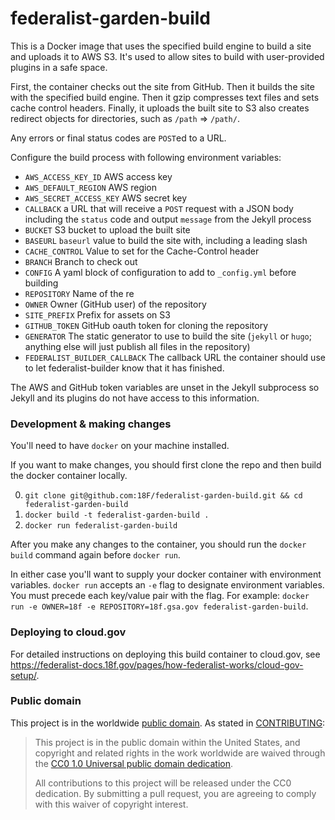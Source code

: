 # federalist-garden-build

This is a Docker image that uses the specified build engine to build a site and uploads it to AWS S3. It's used to allow sites to build with user-provided plugins in a safe space.

First, the container checks out the site from GitHub. Then it builds the site with the specified build engine. Then it gzip compresses text files and sets cache control headers. Finally, it uploads the built site to S3 also creates redirect objects for directories, such as `/path` => `/path/`.

Any errors or final status codes are `POST`ed to a URL.

Configure the build process with following environment variables:

- `AWS_ACCESS_KEY_ID` AWS access key
- `AWS_DEFAULT_REGION` AWS region
- `AWS_SECRET_ACCESS_KEY` AWS secret key
- `CALLBACK` a URL that will receive a `POST` request with a JSON body including the `status` code and output `message` from the Jekyll process
- `BUCKET` S3 bucket to upload the built site
- `BASEURL` `baseurl` value to build the site with, including a leading slash
- `CACHE_CONTROL` Value to set for the Cache-Control header
- `BRANCH` Branch to check out
- `CONFIG` A yaml block of configuration to add to `_config.yml` before building
- `REPOSITORY` Name of the re
- `OWNER` Owner (GitHub user) of the repository
- `SITE_PREFIX` Prefix for assets on S3
- `GITHUB_TOKEN` GitHub oauth token for cloning the repository
- `GENERATOR` The static generator to use to build the site (`jekyll` or `hugo`; anything else will just publish all files in the repository)
- `FEDERALIST_BUILDER_CALLBACK` The callback URL the container should use to let federalist-builder know that it has finished.

The AWS and GitHub token variables are unset in the Jekyll subprocess so Jekyll and its plugins do not have access to this information.

### Development & making changes

You'll need to have `docker` on your machine installed.

If you want to make changes, you should first clone the repo and then build the docker container locally.

0. `git clone git@github.com:18F/federalist-garden-build.git && cd federalist-garden-build`
0. `docker build -t federalist-garden-build .`
0. `docker run federalist-garden-build`

After you make any changes to the container, you should run the `docker build` command again before `docker run`.

In either case you'll want to supply your docker container with environment variables. `docker run` accepts an `-e` flag to designate environment variables. You must precede each key/value pair with the flag. For example:
`docker run -e OWNER=18f -e REPOSITORY=18f.gsa.gov federalist-garden-build`.

### Deploying to cloud.gov

For detailed instructions on deploying this build container to cloud.gov, see https://federalist-docs.18f.gov/pages/how-federalist-works/cloud-gov-setup/.

### Public domain

This project is in the worldwide [public domain](LICENSE.md). As stated in [CONTRIBUTING](CONTRIBUTING.md):

> This project is in the public domain within the United States, and copyright and related rights in the work worldwide are waived through the [CC0 1.0 Universal public domain dedication](https://creativecommons.org/publicdomain/zero/1.0/).
>
> All contributions to this project will be released under the CC0 dedication. By submitting a pull request, you are agreeing to comply with this waiver of copyright interest.
